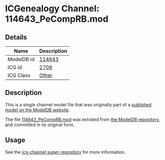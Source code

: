 # ICGenealogy Channel: 114643\_PeCompRB.mod

## Details

Name | Description
---- | -----------
ModelDB id | [114643](http://senselab.med.yale.edu/ModelDB/ShowModel.cshtml?model=114643)
ICG id | [2708](http://icg.neurotheory.ox.ac.uk/channels/other/2708)
ICG Class | [Other](http://icg.neurotheory.ox.ac.uk/channels/other)

## Description

This is a single channel model file that was originally part of a [published model on the ModelDB website](http://senselab.med.yale.edu/mModelDB/ShowModel.cshtml?model=114643).

The file [114643\_PeCompRB.mod](114643_PeCompRB.mod) was extrated from [the ModelDB repository](http://senselab.med.yale.edu/ModelDB/ShowModel.cshtml?model=114643), and committed in its original form.

## Usage

See the [icg-channel super-repository](https://github.com/icgenealogy/icg-channels) for more information.